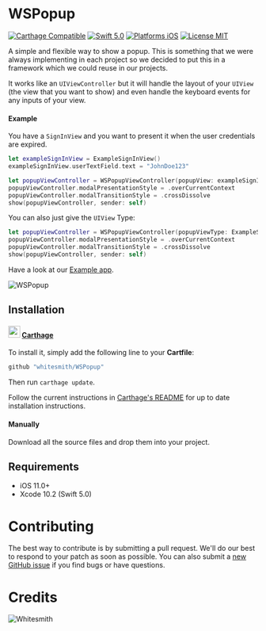 # WSPopup

[![Carthage Compatible](https://img.shields.io/badge/Carthage-compatible-4BC51D.svg)](https://github.com/Carthage/Carthage)
[![Swift 5.0](https://img.shields.io/badge/Swift-4.2-orange.svg?style=flat)](https://developer.apple.com/swift/)
[![Platforms iOS](https://img.shields.io/badge/Platforms-iOS-lightgray.svg?style=flat)](http://www.apple.com/ios/)
[![License MIT](https://img.shields.io/badge/License-MIT-lightgrey.svg?style=flat)](https://opensource.org/licenses/MIT)

A simple and flexible way to show a popup. This is something that we were always implementing in each project so we decided to put this in a framework which we could reuse in our projects. 

It works like an `UIViewController` but it will handle the layout of your `UIView` (the view that you want to show) and even handle the keyboard events for any inputs of your view.

#### Example

You have a `SignInView` and you want to present it when the user credentials are expired.

``` swift
let exampleSignInView = ExampleSignInView()
exampleSignInView.userTextField.text = "JohnDoe123"

let popupViewController = WSPopupViewController(popupView: exampleSignInView)
popupViewController.modalPresentationStyle = .overCurrentContext
popupViewController.modalTransitionStyle = .crossDissolve
show(popupViewController, sender: self)
```

You can also just give the `UIView` Type:

``` swift
let popupViewController = WSPopupViewController(popupViewType: ExampleSignInView.self)
popupViewController.modalPresentationStyle = .overCurrentContext
popupViewController.modalTransitionStyle = .crossDissolve
show(popupViewController, sender: self)
```

Have a look at our [Example app](WSPopup/Example).

![WSPopup](https://media.giphy.com/media/5ZXA22kP4zh3nWehgR/giphy.gif)

## Installation

#### <img src="https://cloud.githubusercontent.com/assets/432536/5252404/443d64f4-7952-11e4-9d26-fc5cc664cb61.png" width="24" height="24"> [Carthage]

[Carthage]: https://github.com/Carthage/Carthage

To install it, simply add the following line to your **Cartfile**:

```ruby
github "whitesmith/WSPopup"
```

Then run `carthage update`.

Follow the current instructions in [Carthage's README][carthage-installation] for up to date installation instructions.

[carthage-installation]: https://github.com/Carthage/Carthage#adding-frameworks-to-an-application

#### Manually

Download all the source files and drop them into your project.

## Requirements

* iOS 11.0+
* Xcode 10.2 (Swift 5.0)

# Contributing

The best way to contribute is by submitting a pull request. We'll do our best to respond to your patch as soon as possible. You can also submit a [new GitHub issue](https://github.com/whitesmith/WSPopup/issues/new) if you find bugs or have questions.

# Credits
![Whitesmith](http://i.imgur.com/Si2l3kd.png)
